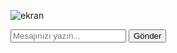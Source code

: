 ![ekran](https://github.com/volkanbasaran1/chat-app/assets/76842256/3713a459-41fb-4615-8976-d45905ddec72)
<!DOCTYPE html>
<html lang="en">
<head>
    <meta charset="UTF-8">
    <meta name="viewport" content="width=device-width, initial-scale=1.0">
</head>
<body>
    <div id="chat-container"></div>
    <div id="message-input">
        <input type="text" id="message" placeholder="Mesajınızı yazın...">
        <button onclick="sendMessage()">Gönder</button>
    </div>
    <!-- Firebase JavaScript kütüphanesi -->
    <script src="https://www.gstatic.com/firebasejs/9.6.6/firebase-app.js"></script>
    <script src="https://www.gstatic.com/firebasejs/9.6.6/firebase-firestore.js"></script>
    <script>
        // Firebase konfigürasyonu (Firebase Console'dan alınmalıdır)
        const firebaseConfig = {
            apiKey: "YOUR_API_KEY",
            authDomain: "YOUR_AUTH_DOMAIN",
            projectId: "YOUR_PROJECT_ID",
            storageBucket: "YOUR_STORAGE_BUCKET",
            messagingSenderId: "YOUR_MESSAGING_SENDER_ID",
            appId: "YOUR_APP_ID"
        };
        // Firebase uygulamasını başlat
        firebase.initializeApp(firebaseConfig);
        // Firestore referansını al
        const db = firebase.firestore();
        // Mesajları saklamak için koleksiyon
        const messagesCollection = db.collection('messages');
        // Mesajları dinleme fonksiyonu
        function listenForMessages() {
            messagesCollection.orderBy('timestamp').onSnapshot(snapshot => {
                const chatContainer = document.getElementById('chat-container');
                chatContainer.innerHTML = '';
                snapshot.forEach(doc => {
                    const messageData = doc.data();
                    const messageElement = document.createElement('p');
                    messageElement.textContent = `${messageData.sender}: ${messageData.message}`;
                    chatContainer.appendChild(messageElement);
                });
                // Otomatik olarak en alttaki mesajı görüntüle
                chatContainer.scrollTop = chatContainer.scrollHeight;
            });
        }
        // Mesaj gönderme fonksiyonu
        function sendMessage() {
            const messageInput = document.getElementById('message');
            const messageText = messageInput.value;
            if (messageText.trim() !== '') {
                // Firestore'a yeni mesaj ekle
                messagesCollection.add({
                    sender: 'User', // Mesajı kimin gönderdiğini belirleyin
                    message: messageText,
                    timestamp: firebase.firestore.FieldValue.serverTimestamp()
                });
                // Mesaj gönderildikten sonra giriş kutusunu temizle
                messageInput.value = '';
            }
        }
        // Sayfa yüklendiğinde dinlemeyi başlat
        window.onload = () => {
            listenForMessages();
        };
    </script>
</body>
</html>
